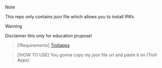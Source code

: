 



> [!NOTE]
> This repo only contains json file which allows you to install IPA’s


> [!WARNING]
> Disclaimer this only for education prupose!

> [!Requirements] 
> [Trollapps](https://github.com/TheResonanceTeam/TrollApps)

> [!HOW TO USE]
> You gonna copy my json file url and paste it on (Troll Apps)
```shell

```
